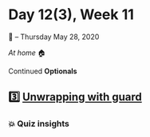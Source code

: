 # Day 12(3), Week 11
:calendar: – Thursday May 28, 2020

*At home* :house:

Continued **Optionals**

## :three:  [Unwrapping with guard](https://www.hackingwithswift.com/sixty/10/3/unwrapping-with-guard) 

### :boom: Quiz insights



